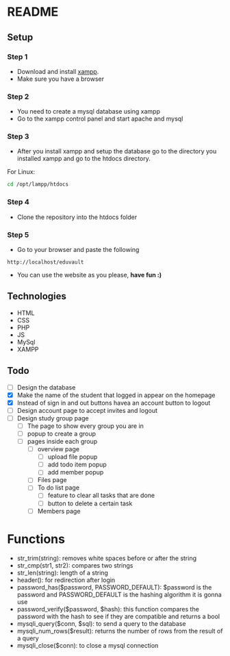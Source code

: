 # README

## Setup

### Step 1
- Download and install [xampp](https://www.apachefriends.org/download.html).
- Make sure you have a browser

### Step 2
- You need to create a mysql database using xampp
- Go to the xampp control panel and start apache and mysql

### Step 3
- After you install xampp and setup the database go to the directory you installed xampp and go to the htdocs directory.

For Linux:
```bash
cd /opt/lampp/htdocs
```
### Step 4
- Clone the repository into the htdocs folder

### Step 5
- Go to your browser and paste the following
```
http://localhost/eduvault
```
- You can use the website as you please, **have fun :)**

## Technologies 
- HTML
- CSS
- PHP
- JS
- MySql
- XAMPP
## Todo
- [ ] Design the database
- [x] Make the name of the student that logged in appear on the homepage
- [x] Instead of sign in and out buttons havea an account button to logout
- [ ] Design account page to accept invites and logout
- [ ] Design study group page
  - [ ] The page to show every group you are in
  - [ ] popup to create a group
  - [ ] pages inside each group
    - [ ] overview page
      - [ ] upload file popup
      - [ ] add todo item popup
      - [ ] add member popup
    - [ ] Files page
    - [ ] To do list page
      - [ ] feature to clear all tasks that are done
      - [ ] button to delete a certain task 
    - [ ] Members page

# Functions

- str_trim(string): removes white spaces before or after the string
- str_cmp(str1, str2): compares two strings
- str_len(string): length of a string
- header(): for redirection after login
- password_has($password, PASSWORD_DEFAULT): $password is the password and PASSWORD_DEFAULT is the hashing algorithm it is gonna use
- password_verify($password, $hash): this function compares the password with the hash to see if they are compatible and returns a bool
- mysqli_query($conn, $sql): to send a query to the database
- mysqli_num_rows($result): returns the number of rows from the result of a query
- mysqli_close($conn): to close a mysql connection

